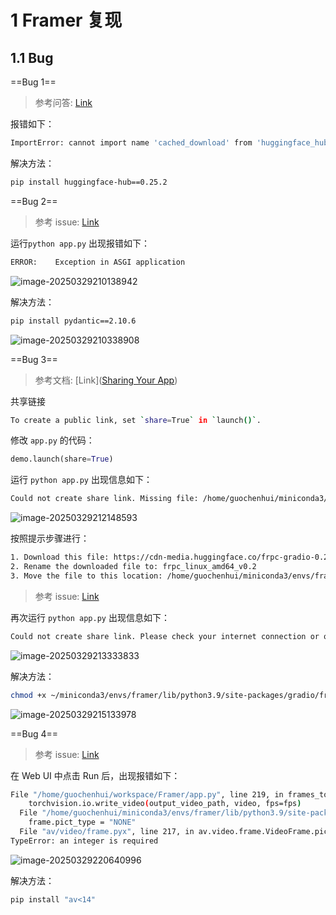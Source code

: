 

# 1 Framer 复现

## 1.1 Bug

==Bug 1==

> 参考问答: [Link](https://stackoverflow.com/a/79377102/18209110)

报错如下：

```bash
ImportError: cannot import name 'cached_download' from 'huggingface_hub' (/home/guochenhui/miniconda3/envs/framer/lib/python3.9/site-packages/huggingface_hub/__init__.py)
```

解决方法：

```bash
pip install huggingface-hub==0.25.2
```

==Bug 2==

> 参考 issue: [Link](https://github.com/gradio-app/gradio/issues/10662#issuecomment-2677236567)

运行`python app.py` 出现报错如下：

```bash
ERROR:    Exception in ASGI application
```

![image-20250329210138942](C:\Users\Administrator\AppData\Roaming\Typora\typora-user-images\image-20250329210138942.png)

解决方法：

```bash
pip install pydantic==2.10.6
```

![image-20250329210338908](C:\Users\Administrator\AppData\Roaming\Typora\typora-user-images\image-20250329210338908.png)

==Bug 3==

> 参考文档: [Link]([Sharing Your App](https://www.gradio.app/guides/sharing-your-app))

共享链接

```bash
To create a public link, set `share=True` in `launch()`.
```

修改 `app.py` 的代码：

```python
demo.launch(share=True)
```

运行 `python app.py` 出现信息如下：

```bash
Could not create share link. Missing file: /home/guochenhui/miniconda3/envs/framer/lib/python3.9/site-packages/gradio/frpc_linux_amd64_v0.2.
```

![image-20250329212148593](C:\Users\Administrator\AppData\Roaming\Typora\typora-user-images\image-20250329212148593.png)

按照提示步骤进行：

```bash
1. Download this file: https://cdn-media.huggingface.co/frpc-gradio-0.2/frpc_linux_amd64
2. Rename the downloaded file to: frpc_linux_amd64_v0.2
3. Move the file to this location: /home/guochenhui/miniconda3/envs/framer/lib/python3.9/site-packages/gradio
```

> 参考 issue: [Link](https://github.com/gradio-app/gradio/issues/3498#issuecomment-1651038942)

再次运行 `python app.py` 出现信息如下：

```bash
Could not create share link. Please check your internet connection or our status page: https://status.gradio.app.
```

![image-20250329213333833](C:\Users\Administrator\AppData\Roaming\Typora\typora-user-images\image-20250329213333833.png)

解决方法：

```bash
chmod +x ~/miniconda3/envs/framer/lib/python3.9/site-packages/gradio/frpc_linux_amd64_v0.2
```

![image-20250329215133978](C:\Users\Administrator\AppData\Roaming\Typora\typora-user-images\image-20250329215133978.png)

==Bug 4==

> 参考 issue: [Link](https://github.com/pytorch/vision/issues/8779#issuecomment-2517331226)

在 Web UI 中点击 Run 后，出现报错如下：

```bash
File "/home/guochenhui/workspace/Framer/app.py", line 219, in frames_to_video
    torchvision.io.write_video(output_video_path, video, fps=fps)
  File "/home/guochenhui/miniconda3/envs/framer/lib/python3.9/site-packages/torchvision/io/video.py", line 133, in write_video
    frame.pict_type = "NONE"
  File "av/video/frame.pyx", line 217, in av.video.frame.VideoFrame.pict_type.__set__
TypeError: an integer is required
```

![image-20250329220640996](C:\Users\Administrator\AppData\Roaming\Typora\typora-user-images\image-20250329220640996.png)

解决方法：

```bash
pip install "av<14"
```

